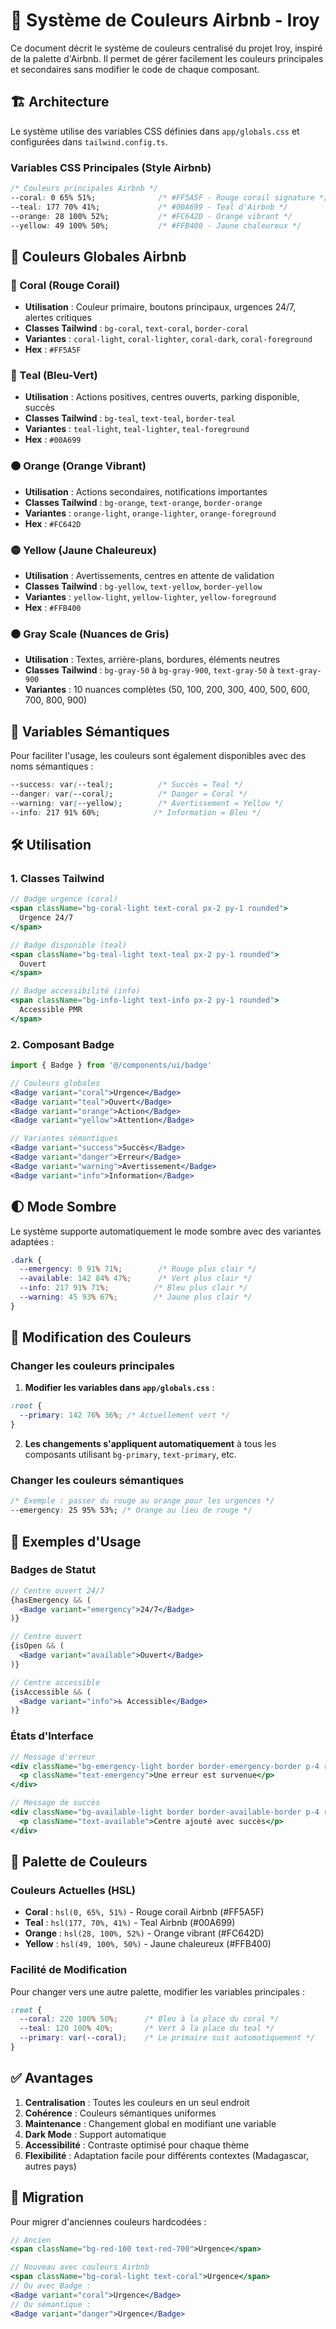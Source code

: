 # 🎨 Système de Couleurs Airbnb - Iroy

Ce document décrit le système de couleurs centralisé du projet Iroy, inspiré de la palette d'Airbnb. Il permet de gérer facilement les couleurs principales et secondaires sans modifier le code de chaque composant.

## 🏗️ Architecture

Le système utilise des variables CSS définies dans `app/globals.css` et configurées dans `tailwind.config.ts`.

### Variables CSS Principales (Style Airbnb)

```css
/* Couleurs principales Airbnb */
--coral: 0 65% 51%;              /* #FF5A5F - Rouge corail signature */
--teal: 177 70% 41%;             /* #00A699 - Teal d'Airbnb */
--orange: 28 100% 52%;           /* #FC642D - Orange vibrant */
--yellow: 49 100% 50%;           /* #FFB400 - Jaune chaleureux */
```

## 🎯 Couleurs Globales Airbnb

### 🌺 Coral (Rouge Corail)
- **Utilisation** : Couleur primaire, boutons principaux, urgences 24/7, alertes critiques
- **Classes Tailwind** : `bg-coral`, `text-coral`, `border-coral`
- **Variantes** : `coral-light`, `coral-lighter`, `coral-dark`, `coral-foreground`
- **Hex** : `#FF5A5F`

### 🌊 Teal (Bleu-Vert)
- **Utilisation** : Actions positives, centres ouverts, parking disponible, succès
- **Classes Tailwind** : `bg-teal`, `text-teal`, `border-teal`
- **Variantes** : `teal-light`, `teal-lighter`, `teal-foreground`
- **Hex** : `#00A699`

### 🟠 Orange (Orange Vibrant)
- **Utilisation** : Actions secondaires, notifications importantes
- **Classes Tailwind** : `bg-orange`, `text-orange`, `border-orange`
- **Variantes** : `orange-light`, `orange-lighter`, `orange-foreground`
- **Hex** : `#FC642D`

### 🟡 Yellow (Jaune Chaleureux)
- **Utilisation** : Avertissements, centres en attente de validation
- **Classes Tailwind** : `bg-yellow`, `text-yellow`, `border-yellow`
- **Variantes** : `yellow-light`, `yellow-lighter`, `yellow-foreground`
- **Hex** : `#FFB400`

### ⚫ Gray Scale (Nuances de Gris)
- **Utilisation** : Textes, arrière-plans, bordures, éléments neutres
- **Classes Tailwind** : `bg-gray-50` à `bg-gray-900`, `text-gray-50` à `text-gray-900`
- **Variantes** : 10 nuances complètes (50, 100, 200, 300, 400, 500, 600, 700, 800, 900)

## 🔄 Variables Sémantiques

Pour faciliter l'usage, les couleurs sont également disponibles avec des noms sémantiques :

```css
--success: var(--teal);          /* Succès = Teal */
--danger: var(--coral);          /* Danger = Coral */
--warning: var(--yellow);        /* Avertissement = Yellow */
--info: 217 91% 60%;            /* Information = Bleu */
```

## 🛠️ Utilisation

### 1. Classes Tailwind
```jsx
// Badge urgence (coral)
<span className="bg-coral-light text-coral px-2 py-1 rounded">
  Urgence 24/7
</span>

// Badge disponible (teal)
<span className="bg-teal-light text-teal px-2 py-1 rounded">
  Ouvert
</span>

// Badge accessibilité (info)
<span className="bg-info-light text-info px-2 py-1 rounded">
  Accessible PMR
</span>
```

### 2. Composant Badge
```jsx
import { Badge } from '@/components/ui/badge'

// Couleurs globales
<Badge variant="coral">Urgence</Badge>
<Badge variant="teal">Ouvert</Badge>
<Badge variant="orange">Action</Badge>
<Badge variant="yellow">Attention</Badge>

// Variantes sémantiques
<Badge variant="success">Succès</Badge>
<Badge variant="danger">Erreur</Badge>
<Badge variant="warning">Avertissement</Badge>
<Badge variant="info">Information</Badge>
```

## 🌓 Mode Sombre

Le système supporte automatiquement le mode sombre avec des variantes adaptées :

```css
.dark {
  --emergency: 0 91% 71%;        /* Rouge plus clair */
  --available: 142 84% 47%;      /* Vert plus clair */
  --info: 217 91% 71%;          /* Bleu plus clair */
  --warning: 45 93% 67%;        /* Jaune plus clair */
}
```

## 🔄 Modification des Couleurs

### Changer les couleurs principales

1. **Modifier les variables dans `app/globals.css`** :
```css
:root {
  --primary: 142 76% 36%; /* Actuellement vert */
}
```

2. **Les changements s'appliquent automatiquement** à tous les composants utilisant `bg-primary`, `text-primary`, etc.

### Changer les couleurs sémantiques

```css
/* Exemple : passer du rouge au orange pour les urgences */
--emergency: 25 95% 53%; /* Orange au lieu de rouge */
```

## 📱 Exemples d'Usage

### Badges de Statut
```jsx
// Centre ouvert 24/7
{hasEmergency && (
  <Badge variant="emergency">24/7</Badge>
)}

// Centre ouvert
{isOpen && (
  <Badge variant="available">Ouvert</Badge>
)}

// Centre accessible
{isAccessible && (
  <Badge variant="info">♿ Accessible</Badge>
)}
```

### États d'Interface
```jsx
// Message d'erreur
<div className="bg-emergency-light border border-emergency-border p-4 rounded">
  <p className="text-emergency">Une erreur est survenue</p>
</div>

// Message de succès  
<div className="bg-available-light border border-available-border p-4 rounded">
  <p className="text-available">Centre ajouté avec succès</p>
</div>
```

## 🎨 Palette de Couleurs

### Couleurs Actuelles (HSL)
- **Coral** : `hsl(0, 65%, 51%)` - Rouge corail Airbnb (#FF5A5F)
- **Teal** : `hsl(177, 70%, 41%)` - Teal Airbnb (#00A699)
- **Orange** : `hsl(28, 100%, 52%)` - Orange vibrant (#FC642D)
- **Yellow** : `hsl(49, 100%, 50%)` - Jaune chaleureux (#FFB400)

### Facilité de Modification
Pour changer vers une autre palette, modifier les variables principales :
```css
:root {
  --coral: 220 100% 50%;      /* Bleu à la place du coral */
  --teal: 120 100% 40%;       /* Vert à la place du teal */
  --primary: var(--coral);    /* Le primaire suit automatiquement */
}
```

## ✅ Avantages

1. **Centralisation** : Toutes les couleurs en un seul endroit
2. **Cohérence** : Couleurs sémantiques uniformes
3. **Maintenance** : Changement global en modifiant une variable
4. **Dark Mode** : Support automatique
5. **Accessibilité** : Contraste optimisé pour chaque thème
6. **Flexibilité** : Adaptation facile pour différents contextes (Madagascar, autres pays)

## 🚀 Migration

Pour migrer d'anciennes couleurs hardcodées :

```jsx
// Ancien
<span className="bg-red-100 text-red-700">Urgence</span>

// Nouveau avec couleurs Airbnb
<span className="bg-coral-light text-coral">Urgence</span>
// Ou avec Badge :
<Badge variant="coral">Urgence</Badge>
// Ou sémantique :
<Badge variant="danger">Urgence</Badge>
```